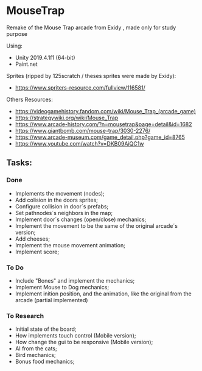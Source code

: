 # MouseTrap
Remake of the Mouse Trap arcade from Exidy , made only for study purpose

Using:
- Unity 2019.4.1f1 (64-bit)
- Paint.net

Sprites (ripped by 125scratch / theses sprites were made by Exidy):
- https://www.spriters-resource.com/fullview/116581/

Others Resources:
- https://videogamehistory.fandom.com/wiki/Mouse_Trap_(arcade_game)
- https://strategywiki.org/wiki/Mouse_Trap
- https://www.arcade-history.com/?n=mousetrap&page=detail&id=1682
- https://www.giantbomb.com/mouse-trap/3030-2276/
- https://www.arcade-museum.com/game_detail.php?game_id=8765
- https://www.youtube.com/watch?v=DKB09AiQC1w

## Tasks:
### Done
- Implements the movement (nodes); 
- Add colision in the doors sprites;
- Configure collision in door´s prefabs;
- Set pathnodes´s neighbors in the map;
- Implement door´s changes (open/close) mechanics;
- Implement the movement to be the same of the original arcade´s version;
- Add cheeses;
- Implement the mouse movement animation;
- Implement score;

### To Do
- Include "Bones" and implement the mechanics;
- Implement Mouse to Dog mechanics;
- Implement inition position, and the animation, like the original from the arcade (partial implemented)


### To Research
- Initial state of the board;
- How implements touch control (Mobile version);
- How change the gui to be responsive (Mobile version);
- AI from the cats;
- Bird mechanics;
- Bonus food mechanics;
